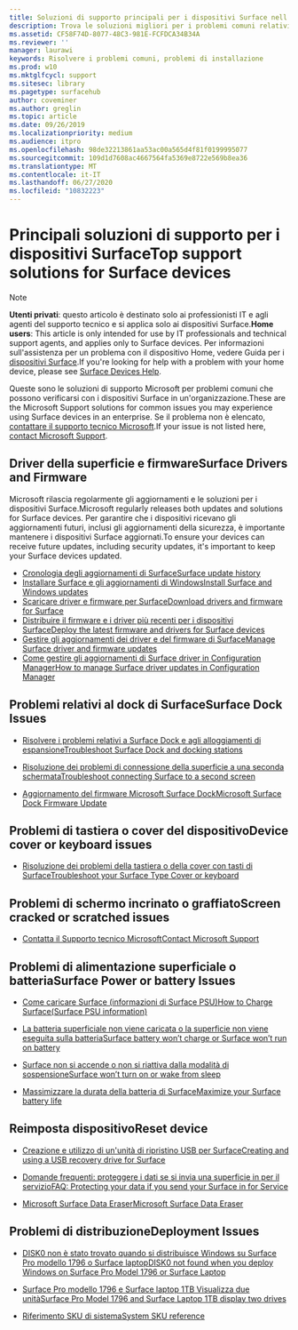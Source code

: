 ```yaml
---
title: Soluzioni di supporto principali per i dispositivi Surface nell'organizzazione
description: Trova le soluzioni migliori per i problemi comuni relativi all'uso dei dispositivi Surface nell'organizzazione.
ms.assetid: CF58F74D-8077-48C3-981E-FCFDCA34B34A
ms.reviewer: ''
manager: laurawi
keywords: Risolvere i problemi comuni, problemi di installazione
ms.prod: w10
ms.mktglfcycl: support
ms.sitesec: library
ms.pagetype: surfacehub
author: coveminer
ms.author: greglin
ms.topic: article
ms.date: 09/26/2019
ms.localizationpriority: medium
ms.audience: itpro
ms.openlocfilehash: 98de32213861aa53ac00a565d4f81f0199995077
ms.sourcegitcommit: 109d1d7608ac4667564fa5369e8722e569b8ea36
ms.translationtype: MT
ms.contentlocale: it-IT
ms.lasthandoff: 06/27/2020
ms.locfileid: "10832223"
---
```

# <span data-ttu-id="b4a84-104">Principali soluzioni di supporto per i dispositivi Surface</span><span class="sxs-lookup"><span data-stu-id="b4a84-104">Top support solutions for Surface devices</span></span>

> [!Note]
> <span data-ttu-id="b4a84-105">**Utenti privati**: questo articolo è destinato solo ai professionisti IT e agli agenti del supporto tecnico e si applica solo ai dispositivi Surface.</span><span class="sxs-lookup"><span data-stu-id="b4a84-105">**Home users**: This article is only intended for use by IT professionals and technical support agents, and applies only to Surface devices.</span></span> <span data-ttu-id="b4a84-106">Per informazioni sull'assistenza per un problema con il dispositivo Home, vedere Guida per i [dispositivi Surface](https://support.microsoft.com/products/surface-devices).</span><span class="sxs-lookup"><span data-stu-id="b4a84-106">If you're looking for help with a problem with your home device, please see  [Surface Devices Help](https://support.microsoft.com/products/surface-devices).</span></span>

<span data-ttu-id="b4a84-107">Queste sono le soluzioni di supporto Microsoft per problemi comuni che possono verificarsi con i dispositivi Surface in un'organizzazione.</span><span class="sxs-lookup"><span data-stu-id="b4a84-107">These are the Microsoft Support solutions for common issues you may experience using Surface devices in an enterprise.</span></span> <span data-ttu-id="b4a84-108">Se il problema non è elencato, [contattare il supporto tecnico Microsoft](https://support.microsoft.com/supportforbusiness/productselection).</span><span class="sxs-lookup"><span data-stu-id="b4a84-108">If your issue is not listed here, [contact Microsoft Support](https://support.microsoft.com/supportforbusiness/productselection).</span></span>

## <span data-ttu-id="b4a84-109">Driver della superficie e firmware</span><span class="sxs-lookup"><span data-stu-id="b4a84-109">Surface Drivers and Firmware</span></span>

<span data-ttu-id="b4a84-110">Microsoft rilascia regolarmente gli aggiornamenti e le soluzioni per i dispositivi Surface.</span><span class="sxs-lookup"><span data-stu-id="b4a84-110">Microsoft regularly releases both updates and solutions for Surface devices.</span></span> <span data-ttu-id="b4a84-111">Per garantire che i dispositivi ricevano gli aggiornamenti futuri, inclusi gli aggiornamenti della sicurezza, è importante mantenere i dispositivi Surface aggiornati.</span><span class="sxs-lookup"><span data-stu-id="b4a84-111">To ensure your devices can receive future updates, including security updates, it's important to keep your Surface devices updated.</span></span>

- [<span data-ttu-id="b4a84-112">Cronologia degli aggiornamenti di Surface</span><span class="sxs-lookup"><span data-stu-id="b4a84-112">Surface update history</span></span>](https://www.microsoft.com/surface/support/install-update-activate/surface-update-history)
- [<span data-ttu-id="b4a84-113">Installare Surface e gli aggiornamenti di Windows</span><span class="sxs-lookup"><span data-stu-id="b4a84-113">Install Surface and Windows updates</span></span>](https://www.microsoft.com/surface/support/performance-and-maintenance/install-software-updates-for-surface?os=windows-10&=undefined)
- [<span data-ttu-id="b4a84-114">Scaricare driver e firmware per Surface</span><span class="sxs-lookup"><span data-stu-id="b4a84-114">Download drivers and firmware for Surface</span></span>](https://support.microsoft.com/help/4023482)
- [<span data-ttu-id="b4a84-115">Distribuire il firmware e i driver più recenti per i dispositivi Surface</span><span class="sxs-lookup"><span data-stu-id="b4a84-115">Deploy the latest firmware and drivers for Surface devices</span></span>](https://docs.microsoft.com/surface/deploy-the-latest-firmware-and-drivers-for-surface-devices)
- [<span data-ttu-id="b4a84-116">Gestire gli aggiornamenti dei driver e del firmware di Surface</span><span class="sxs-lookup"><span data-stu-id="b4a84-116">Manage Surface driver and firmware updates</span></span>](https://docs.microsoft.com/surface/manage-surface-pro-3-firmware-updates)
- [<span data-ttu-id="b4a84-117">Come gestire gli aggiornamenti di Surface driver in Configuration Manager</span><span class="sxs-lookup"><span data-stu-id="b4a84-117">How to manage Surface driver updates in Configuration Manager</span></span>](https://support.microsoft.com/help/4098906)

## <span data-ttu-id="b4a84-118">Problemi relativi al dock di Surface</span><span class="sxs-lookup"><span data-stu-id="b4a84-118">Surface Dock Issues</span></span>

- [<span data-ttu-id="b4a84-119">Risolvere i problemi relativi a Surface Dock e agli alloggiamenti di espansione</span><span class="sxs-lookup"><span data-stu-id="b4a84-119">Troubleshoot Surface Dock and docking stations</span></span>](https://support.microsoft.com/help/4023468/surface-troubleshoot-surface-dock-and-docking-stations)

- [<span data-ttu-id="b4a84-120">Risoluzione dei problemi di connessione della superficie a una seconda schermata</span><span class="sxs-lookup"><span data-stu-id="b4a84-120">Troubleshoot connecting Surface to a second screen</span></span>](https://support.microsoft.com/help/4023496)

- [<span data-ttu-id="b4a84-121">Aggiornamento del firmware Microsoft Surface Dock</span><span class="sxs-lookup"><span data-stu-id="b4a84-121">Microsoft Surface Dock Firmware Update</span></span>](https://docs.microsoft.com/surface/surface-dock-updater)

## <span data-ttu-id="b4a84-122">Problemi di tastiera o cover del dispositivo</span><span class="sxs-lookup"><span data-stu-id="b4a84-122">Device cover or keyboard issues</span></span>

- [<span data-ttu-id="b4a84-123">Risoluzione dei problemi della tastiera o della cover con tasti di Surface</span><span class="sxs-lookup"><span data-stu-id="b4a84-123">Troubleshoot your Surface Type Cover or keyboard</span></span>](https://www.microsoft.com/surface/support/hardware-and-drivers/troubleshoot-surface-keyboards)

## <span data-ttu-id="b4a84-124">Problemi di schermo incrinato o graffiato</span><span class="sxs-lookup"><span data-stu-id="b4a84-124">Screen cracked or scratched issues</span></span>

- [<span data-ttu-id="b4a84-125">Contatta il Supporto tecnico Microsoft</span><span class="sxs-lookup"><span data-stu-id="b4a84-125">Contact Microsoft Support</span></span>](https://support.microsoft.com/supportforbusiness/productselection)

## <span data-ttu-id="b4a84-126">Problemi di alimentazione superficiale o batteria</span><span class="sxs-lookup"><span data-stu-id="b4a84-126">Surface Power or battery Issues</span></span>

- [<span data-ttu-id="b4a84-127">Come caricare Surface (informazioni di Surface PSU)</span><span class="sxs-lookup"><span data-stu-id="b4a84-127">How to Charge Surface(Surface PSU information)</span></span>](https://support.microsoft.com/help/4023496)

- [<span data-ttu-id="b4a84-128">La batteria superficiale non viene caricata o la superficie non viene eseguita sulla batteria</span><span class="sxs-lookup"><span data-stu-id="b4a84-128">Surface battery won’t charge or Surface won’t run on battery</span></span>](https://support.microsoft.com/help/4023536)

- [<span data-ttu-id="b4a84-129">Surface non si accende o non si riattiva dalla modalità di sospensione</span><span class="sxs-lookup"><span data-stu-id="b4a84-129">Surface won’t turn on or wake from sleep</span></span>](https://support.microsoft.com/help/4023537)

- [<span data-ttu-id="b4a84-130">Massimizzare la durata della batteria di Surface</span><span class="sxs-lookup"><span data-stu-id="b4a84-130">Maximize your Surface battery life</span></span>](https://support.microsoft.com/help/4483194)

## <span data-ttu-id="b4a84-131">Reimposta dispositivo</span><span class="sxs-lookup"><span data-stu-id="b4a84-131">Reset device</span></span>

- [<span data-ttu-id="b4a84-132">Creazione e utilizzo di un'unità di ripristino USB per Surface</span><span class="sxs-lookup"><span data-stu-id="b4a84-132">Creating and using a USB recovery drive for Surface</span></span>](https://support.microsoft.com/help/4023512)

- [<span data-ttu-id="b4a84-133">Domande frequenti: proteggere i dati se si invia una superficie in per il servizio</span><span class="sxs-lookup"><span data-stu-id="b4a84-133">FAQ: Protecting your data if you send your Surface in for Service</span></span>](https://support.microsoft.com/help/4023508)

- [<span data-ttu-id="b4a84-134">Microsoft Surface Data Eraser</span><span class="sxs-lookup"><span data-stu-id="b4a84-134">Microsoft Surface Data Eraser</span></span>](https://docs.microsoft.com/surface/microsoft-surface-data-eraser)

## <span data-ttu-id="b4a84-135">Problemi di distribuzione</span><span class="sxs-lookup"><span data-stu-id="b4a84-135">Deployment Issues</span></span>

- [<span data-ttu-id="b4a84-136">DISK0 non è stato trovato quando si distribuisce Windows su Surface Pro modello 1796 o Surface laptop</span><span class="sxs-lookup"><span data-stu-id="b4a84-136">DISK0 not found when you deploy Windows on Surface Pro Model 1796 or Surface Laptop</span></span>](https://support.microsoft.com/help/4046108)

- [<span data-ttu-id="b4a84-137">Surface Pro modello 1796 e Surface laptop 1TB Visualizza due unità</span><span class="sxs-lookup"><span data-stu-id="b4a84-137">Surface Pro Model 1796 and Surface Laptop 1TB display two drives</span></span>](https://support.microsoft.com/help/4046105)

- [<span data-ttu-id="b4a84-138">Riferimento SKU di sistema</span><span class="sxs-lookup"><span data-stu-id="b4a84-138">System SKU reference</span></span>](https://docs.microsoft.com/surface/surface-system-sku-reference)
